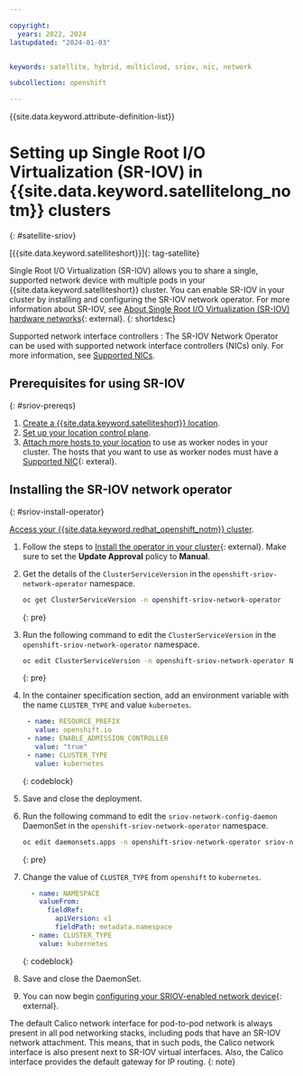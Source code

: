 ```yaml
---

copyright:
  years: 2022, 2024
lastupdated: "2024-01-03"


keywords: satellite, hybrid, multicloud, sriov, nic, network

subcollection: openshift

---
```


{{site.data.keyword.attribute-definition-list}}



# Setting up Single Root I/O Virtualization (SR-IOV) in {{site.data.keyword.satellitelong_notm}} clusters
{: #satellite-sriov}

[{{site.data.keyword.satelliteshort}}]{: tag-satellite}

Single Root I/O Virtualization (SR-IOV) allows you to share a single, supported network device with multiple pods in your {{site.data.keyword.satelliteshort}} cluster. You can enable SR-IOV in your cluster by installing and configuring the SR-IOV network operator. For more information about SR-IOV, see [About Single Root I/O Virtualization (SR-IOV) hardware networks](https://docs.openshift.com/container-platform/4.6/networking/hardware_networks/about-sriov.html){: external}.
{: shortdesc}

Supported network interface controllers
:   The SR-IOV Network Operator can be used with supported network interface controllers (NICs) only. For more information, see [Supported NICs](https://docs.openshift.com/container-platform/4.6/networking/hardware_networks/installing-sriov-operator.html).

## Prerequisites for using SR-IOV
{: #sriov-prereqs}

1. [Create a {{site.data.keyword.satelliteshort}} location](/docs/satellite?topic=satellite-locations).
1. [Set up your location control plane](/docs/satellite?topic=satellite-setup-control-plane).
1. [Attach more hosts to your location](/docs/satellite?topic=satellite-attach-hosts) to use as worker nodes in your cluster. The hosts that you want to use as worker nodes must have a [Supported NIC](https://docs.openshift.com/container-platform/4.6/networking/hardware_networks/installing-sriov-operator.html){: exteral}.

## Installing the SR-IOV network operator
{: #sriov-install-operator}

[Access your {{site.data.keyword.redhat_openshift_notm}} cluster](/docs/openshift?topic=openshift-access_cluster).

1. Follow the steps to [Install the operator in your cluster](https://docs.openshift.com/container-platform/4.9/networking/hardware_networks/installing-sriov-operator.html#installing-sr-iov-operator_installing-sriov-operator){: external}. Make sure to set the **Update Approval** policy to **Manual**. 

1. Get the details of the `ClusterServiceVersion` in the `openshift-sriov-network-operator` namespace.
    ```sh
    oc get ClusterServiceVersion -n openshift-sriov-network-operator 
    ```
    {: pre}

1. Run the following command to edit the `ClusterServiceVersion` in the `openshift-sriov-network-operator` namespace.

   ```sh
   oc edit ClusterServiceVersion -n openshift-sriov-network-operator NAME
   ```
   {: pre}
   
1. In the container specification section, add an environment variable with the name `CLUSTER_TYPE` and value `kubernetes`. 

   ```yaml
    - name: RESOURCE_PREFIX
      value: openshift.io
    - name: ENABLE_ADMISSION_CONTROLLER
      value: "true"
    - name: CLUSTER_TYPE
      value: kubernetes
   ```
   {: codeblock}
   
1. Save and close the deployment.

1. Run the following command to edit the `sriov-network-config-daemon` DaemonSet in the `openshift-sriov-network-operator` namespace.

   ```sh
   oc edit daemonsets.apps -n openshift-sriov-network-operator sriov-network-config-daemon
   ```
   {: pre}

1. Change the value of `CLUSTER_TYPE` from `openshift` to `kubernetes`.

   ```yaml
     - name: NAMESPACE
       valueFrom:
         fieldRef:
           apiVersion: v1
           fieldPath: metadata.namespace
     - name: CLUSTER_TYPE
       value: kubernetes
   ```
   {: codeblock}
   
1. Save and close the DaemonSet.

1. You can now begin [configuring your SRIOV-enabled network device](https://docs.openshift.com/container-platform/4.6/networking/hardware_networks/configuring-sriov-device.html){: external}.

The default Calico network interface for pod-to-pod network is always present in all pod networking stacks, including pods that have an SR-IOV network attachment. This means, that in such pods, the Calico network interface is also present next to SR-IOV virtual interfaces. Also, the Calico interface provides the default gateway for IP routing.
{: note}
